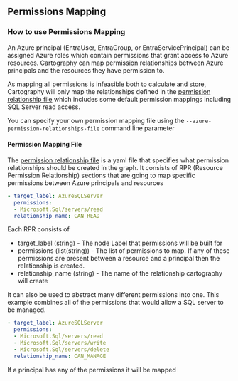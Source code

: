 ## Permissions Mapping

### How to use Permissions Mapping
An Azure principal (EntraUser, EntraGroup, or EntraServicePrincipal) can be assigned Azure roles which contain permissions that grant access to Azure resources. Cartography can map permission relationships between Azure principals and the resources they have permission to.

As mapping all permissions is infeasible both to calculate and store, Cartography will only map the relationships defined in the [permission relationship file](https://github.com/cartography-cncf/cartography/blob/master/cartography/data/azure_permission_relationships.yaml) which includes some default permission mappings including SQL Server read access.

You can specify your own permission mapping file using the `--azure-permission-relationships-file` command line parameter

#### Permission Mapping File
The [permission relationship file](https://github.com/cartography-cncf/cartography/blob/master/cartography/data/azure_permission_relationships.yaml) is a yaml file that specifies what permission relationships should be created in the graph. It consists of RPR (Resource Permission Relationship) sections that are going to map specific permissions between Azure principals and resources
```yaml
- target_label: AzureSQLServer
  permissions:
  - Microsoft.Sql/servers/read
  relationship_name: CAN_READ
```
Each RPR consists of
- target_label (string) - The node Label that permissions will be built for
- permissions (list(string)) - The list of permissions to map. If any of these permissions are present between a resource and a principal then the relationship is created.
- relationship_name (string) - The name of the relationship cartography will create

It can also be used to abstract many different permissions into one. This example combines all of the permissions that would allow a SQL server to be managed.
```yaml
- target_label: AzureSQLServer
  permissions:
  - Microsoft.Sql/servers/read
  - Microsoft.Sql/servers/write
  - Microsoft.Sql/servers/delete
  relationship_name: CAN_MANAGE
```
If a principal has any of the permissions it will be mapped
